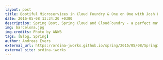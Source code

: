 ```yaml
---
layout: post
title: Bootiful Microservices in Cloud Foundry & One on One with Josh Long
date: 2016-05-08 13:34:20 +0300
description: Spring Boot, Spring Cloud and CloudFoundry - a perfect match. Josh Long explains how to build Spring Boot microservices, deploy them in CloudFoundry and manage them using the Netflix OSS stack through Spring Cloud. Including a One on One talk.
img: barcelona.jpg
img-credits: Photo by ANWB
tags: [Blog, Spring]
author: Andreas Evers
external_url: https://ordina-jworks.github.io/spring/2015/05/08/SpringIO15-Microservices.html
external_site: ordina-jworks
---
```

